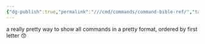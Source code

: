 ```yaml
---
{"dg-publish":true,"permalink":"///cmd/commands/command-bible-ref/","tags":["cheat","ibm","unix"]}
---
```



a really pretty way to show all commands in a pretty format, ordered by first letter 😙
